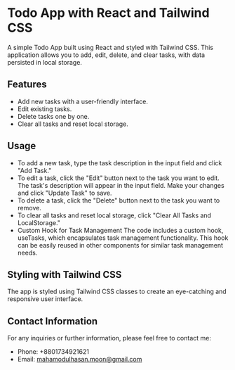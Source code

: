 # Todo App with React and Tailwind CSS

A simple Todo App built using React and styled with Tailwind CSS. This application allows you to add, edit, delete, and clear tasks, with data persisted in local storage.

## Features

- Add new tasks with a user-friendly interface.
- Edit existing tasks.
- Delete tasks one by one.
- Clear all tasks and reset local storage.

## Usage
- To add a new task, type the task description in the input field and click "Add Task."
- To edit a task, click the "Edit" button next to the task you want to edit. The task's description will appear in the input field. Make your changes and click "Update Task" to save.
- To delete a task, click the "Delete" button next to the task you want to remove.
- To clear all tasks and reset local storage, click "Clear All Tasks and LocalStorage."
- Custom Hook for Task Management
The code includes a custom hook, useTasks, which encapsulates task management functionality. This hook can be easily reused in other components for similar task management needs.

## Styling with Tailwind CSS
The app is styled using Tailwind CSS classes to create an eye-catching and responsive user interface.

## Contact Information

For any inquiries or further information, please feel free to contact me:

- Phone: +8801734921621
- Email: [mahamodulhasan.moon@gmail.com](mailto:mahamodulhasan.moon@gmail.com)

